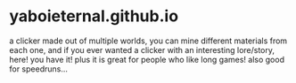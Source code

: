 # yaboieternal.github.io
a clicker made out of multiple worlds, 
you can mine different materials from each one, 
and if you ever wanted a clicker with an interesting lore/story, here! 
you have it! plus it is great for people who like long games! also good for speedruns...
